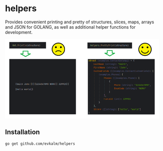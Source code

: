 # helpers

Provides convenient printing and pretty of structures, slices, maps, arrays and JSON for GOLANG, as well as additional helper functions for development.

![Screenshot of Project](./images/img1.png)

## Installation


```bash
go get github.com/evkalm/helpers
```